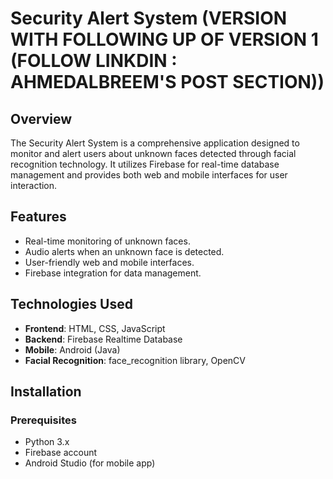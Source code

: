 # Security Alert System (VERSION WITH FOLLOWING UP OF VERSION 1 (FOLLOW LINKDIN : AHMEDALBREEM'S POST SECTION))

## Overview
The Security Alert System is a comprehensive application designed to monitor and alert users about unknown faces detected through facial recognition technology. It utilizes Firebase for real-time database management and provides both web and mobile interfaces for user interaction.

## Features
- Real-time monitoring of unknown faces.
- Audio alerts when an unknown face is detected.
- User-friendly web and mobile interfaces.
- Firebase integration for data management.

## Technologies Used
- **Frontend**: HTML, CSS, JavaScript
- **Backend**: Firebase Realtime Database
- **Mobile**: Android (Java)
- **Facial Recognition**: face_recognition library, OpenCV

## Installation

### Prerequisites
- Python 3.x
- Firebase account
- Android Studio (for mobile app)
